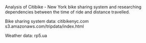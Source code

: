 Analysis of Citibike - New York bike sharing system and researching dependencies between the time of ride and distance travelled.

Bike sharing system data:
citibikenyc.com
s3.amazonaws.com/tripdata/index.html

Weather data:
rp5.ua
